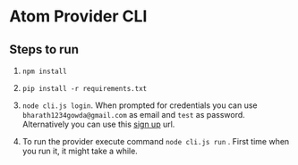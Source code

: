 # Atom Provider CLI

## Steps to run

1.  `npm install`

2.  `pip install -r requirements.txt`

3.  `node cli.js login`. When prompted for credentials you can use `bharath1234gowda@gmail.com` as email and `test` as password. Alternatively you can use this [sign up](http://atom.atomnetwork.xyz:3000/signup) url. 

4. To run the provider execute command `node cli.js run` .  First time when you run it, it might take a while.
